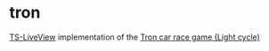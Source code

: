 # tron

[TS-LiveView](https://github.com/beenotung/ts-liveview) implementation of the [Tron car race game (Light cycle)](https://en.wikipedia.org/wiki/Tron_(franchise)#Light_cycles)

